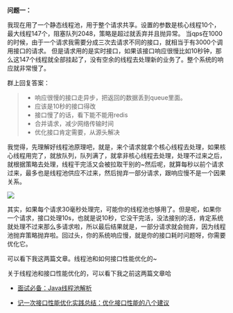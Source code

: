 **问题一：**

我现在用了一个静态线程池，用于整个请求共享。设置的参数是核心线程10个，最大线程147个，阻塞队列2048，策略是超过就丢弃并且抛异常。
当qps在1000的时候，由于一个请求我需要分成三次去请求不同的接口，就相当于有3000个调用接口的请求。  但是请求用的是实时接口，如果该接口响应很慢比如10秒钟，那么这147个线程就全部挂起了，没有空余的线程去处理新的业务了。整个系统的响应就非常慢了。

群上回复答案：
> - 响应很慢的接口走异步，把返回的数据丢到queue里面。
> - 应该是10秒的接口得改
> - 接口慢了的话，看下能不能用redis 
> - 合并请求，减少网络传输时间
> - 优化接口肯定需要，从源头解决

我觉得，先理解好线程池原理吧，就是，来个请求就拿个核心线程去处理，如果核心线程用完了，就放队列，队列满了，就拿非核心线程去处理，处理不过来之后，就根据策略去处理，线程干完活又会被拉取干别的~然后呢，就算每秒以前个请求过来，最多也是线程池供应不过来，然后抛弃一部分请求，跟响应慢不是一个因果关系。

![](https://imgkr2.cn-bj.ufileos.com/5f138381-05f3-4aa2-a344-98e8b970a920.png?UCloudPublicKey=TOKEN_8d8b72be-579a-4e83-bfd0-5f6ce1546f13&Signature=yJuf5adRW5I%252BSl3%252FWX1oyVr9%252Ffo%253D&Expires=1603008626)


其实，如果每个请求30毫秒处理完，可能你的线程池也够用了。但是呢，如果你一个请求，接口处理10s，也就是说10秒，它没干完活，没法接别的活，肯定系统就处理不过来那么多请求啦，所以最后结果就是，一部分请求就会抛弃，因为线程池抛弃策略抛弃啦。回过头，你的系统响应慢，就是你的接口耗时问题呀，你需要优化它。

可以看下我这两篇文章。线程池和如何接口性能优化的~



关于线程池和接口性能优化的，可以看下我之前这两篇文章哈
- [面试必备：Java线程池解析](https://mp.weixin.qq.com/s?__biz=MzIwOTE2MzU4NA==&mid=2247483728&idx=1&sn=0221dfd5eb7862c0aa749a7038b39307&chksm=9779457fa00ecc69d3bb554ccc1daa8aa204b16b15587759cf1f148bda51907f6f57418e150f&token=1319249232&lang=zh_CN#rd)

- [记一次接口性能优化实践总结：优化接口性能的八个建议](https://mp.weixin.qq.com/s?__biz=MzIwOTE2MzU4NA==&mid=2247484426&idx=1&sn=7265be5a5c37e71e65a2e42c999d3f72&chksm=97794025a00ec93379ad537353dd58f9149f801e100786a2b9c8cf37257e6d863d7ce4b87a5e&token=1319249232&lang=zh_CN#rd)